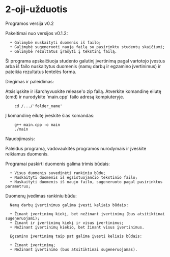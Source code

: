 # 2-oji-užduotis

Programos versija v0.2

Pakeitimai nuo versijos v0.1.2:

      • Galimybė nuskaityti duomenis iš failo;
      • Galimybė sugeneruoti naują failą su pasirinktu studentų skaičiumi;
      • Galimybė rezultatus įrašyti į tekstinį failą.

Ši programa apskaičiuoja studento galutinį įvertinimą pagal vartotojo įvestus arba iš failo nuskaitytus
duomenis (namų darbų ir egzamino įvertinimus) ir pateikia rezultatus lentelės forma.

Diegimas ir paleidimas:

   Atsisiųskite ir išarchyvuokite release'o zip failą.
   Atverkite komandinę eilutę (cmd) ir nurodykite 'main.cpp' failo adresą kompiuteryje.

        cd /.../'folder_name'

   Į komandinę eilutę įveskite šias komandas:

        g++ main.cpp -o main
        ./main
 
Naudojimasis:
 
  Paleidus programą, vadovaukitės programos nurodymais ir įveskite reikiamus duomenis.
  
Programai paskirti duomenis galima trimis būdais:

      • Visus duomenis suvedinėti rankiniu būdu;
      • Nuskaityti duomenis iš egzistuojančio tekstinio failo;
      • Nuskaityti duomenis iš naujo failo, sugeneruoto pagal pasirinktus parametrus;

Duomenų įvedimas rankiniu būdu:

      Namų darbų įvertinimus galima įvesti keliais būdais:
      
      • Žinant įvertinimų kiekį, bet nežinant įvertinimų (bus atsitiktinai sugeneruojami);
      • Žinant ir įvertinimų kiekį ir visus įvertinimus;
      • Nežinant įvertinimų kiekio, bet žinant visus įvertinimus.

      Egzamino įvertinimą taip pat galima įvesti keliais būdais:
      
      • Žinant įvertinimą;
      • Nežinant įvertinimo (bus atsitiktinai sugeneruojamas).

